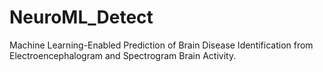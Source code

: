 # NeuroML_Detect
Machine Learning-Enabled Prediction of Brain Disease Identification from Electroencephalogram and Spectrogram Brain Activity.
